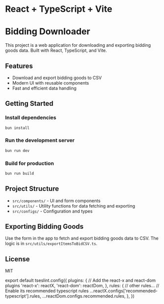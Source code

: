 # React + TypeScript + Vite

# Bidding Downloader

This project is a web application for downloading and exporting bidding goods data. Built with React, TypeScript, and Vite.

## Features

- Download and export bidding goods to CSV
- Modern UI with reusable components
- Fast and efficient data handling

## Getting Started

### Install dependencies

```sh
bun install
```

### Run the development server

```sh
bun run dev
```

### Build for production

```sh
bun run build
```

## Project Structure

- `src/components/` - UI and form components
- `src/utils/` - Utility functions for data fetching and exporting
- `src/configs/` - Configuration and types

## Exporting Bidding Goods

Use the form in the app to fetch and export bidding goods data to CSV. The logic is in `src/utils/exportItemsToBidCSV.ts`.

## License

MIT

export default tseslint.config({
  plugins: {
    // Add the react-x and react-dom plugins
    'react-x': reactX,
    'react-dom': reactDom,
  },
  rules: {
    // other rules...
    // Enable its recommended typescript rules
    ...reactX.configs['recommended-typescript'].rules,
    ...reactDom.configs.recommended.rules,
  },
})
```

